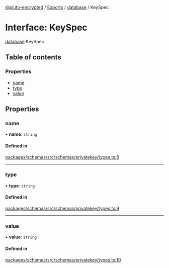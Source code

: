 [@pluto-encrypted](../README.md) / [Exports](../modules.md) / [database](../modules/database-1.md) / KeySpec

# Interface: KeySpec

[database](../modules/database-1.md).KeySpec

## Table of contents

### Properties

- [name](database-1.KeySpec.md#name)
- [type](database-1.KeySpec.md#type)
- [value](database-1.KeySpec.md#value)

## Properties

### name

• **name**: `string`

#### Defined in

[packages/schemas/src/schemas/privatekey/types.ts:8](https://github.com/atala-community-projects/pluto-encrypted/blob/5df4bd7/packages/schemas/src/schemas/privatekey/types.ts#L8)

___

### type

• **type**: `string`

#### Defined in

[packages/schemas/src/schemas/privatekey/types.ts:9](https://github.com/atala-community-projects/pluto-encrypted/blob/5df4bd7/packages/schemas/src/schemas/privatekey/types.ts#L9)

___

### value

• **value**: `string`

#### Defined in

[packages/schemas/src/schemas/privatekey/types.ts:10](https://github.com/atala-community-projects/pluto-encrypted/blob/5df4bd7/packages/schemas/src/schemas/privatekey/types.ts#L10)
